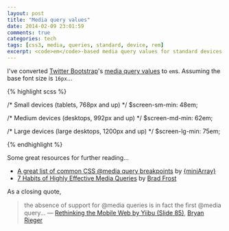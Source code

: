 ```yaml
---
layout: post
title: "Media query values"
date: 2014-02-09 23:01:59
comments: true
categories: tech
tags: [css3, media, queries, standard, device, rem]
excerpt: <code>em</code>-based media query values for standard devices.
---
```

I've converted [Twitter Bootstrap](http://getbootstrap.com)'s [media query values](http://getbootstrap.com/css/#grid-media-queries) to `em`s. Assuming the base font size is `16px`&hellip;

{% highlight scss %}

/* Small devices (tablets, 768px and up) */
$screen-sm-min: 48em;

/* Medium devices (desktops, 992px and up) */
$screen-md-min: 62em;

/* Large devices (large desktops, 1200px and up) */
$screen-lg-min: 75em;

{% endhighlight %}

Some great resources for further reading&hellip;

* [A great list of common CSS @media query breakpoints](http://www.miniarray.com/post/51474660456/a-great-list-of-common-css-media-query-breakpoints) by [{miniArray}](http://www.miniarray.com)
* [7 Habits of Highly Effective Media Queries](http://bradfrostweb.com/blog/post/7-habits-of-highly-effective-media-queries) by [Brad Frost](http://bradfrostweb.com)

As a closing quote,

> the absence of support for @media queries is in fact the ﬁrst @media query...
> &mdash; [Rethinking the Mobile Web by Yiibu (Slide 85)](http://www.slideshare.net/bryanrieger/rethinking-the-mobile-web-by-yiibu/85), [Bryan Rieger](https://twitter.com/bryanrieger)
